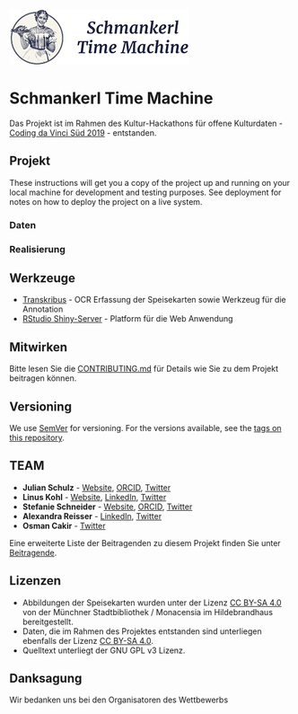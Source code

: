![Schmankerl Time Machine Logo](Dokumentation/Bilder/logo.png)

# Schmankerl Time Machine
Das Projekt ist im Rahmen des Kultur-Hackathons  für offene Kulturdaten - [Coding da Vinci Süd 2019](https://codingdavinci.de/events/sued/) - entstanden. 

## Projekt

These instructions will get you a copy of the project up and running on your local machine for development and testing purposes. See deployment for notes on how to deploy the project on a live system.

### Daten


### Realisierung



## Werkzeuge

* [Transkribus](https://transkribus.eu/Transkribus/) - OCR Erfassung der Speisekarten sowie Werkzeug für die Annotation
* [RStudio Shiny-Server](https://www.rstudio.com/products/shiny/shiny-server) - Platform für die Web Anwendung

## Mitwirken

Bitte lesen Sie die [CONTRIBUTING.md](XXX) für Details wie Sie zu dem Projekt beitragen können. 

## Versioning

We use [SemVer](http://semver.org/) for versioning. For the versions available, see the [tags on this repository](https://github.com/your/project/tags). 

## TEAM
* **Julian Schulz** - [Website](https://www.hgw.geschichte.uni-muenchen.de/personen/mitarbeiter/schulz), [ORCID](https://orcid.org/0000-0003-4374-2680), [Twitter](https://twitter.com/SchJulzian)
* **Linus Kohl** - [Website](https://munichresearch.com), [LinkedIn](https://www.linkedin.com/in/linuskohl), [Twitter](https://twitter.com/LinusKohl)
* **Stefanie Schneider** - [Website](https://www.kunstgeschichte.uni-muenchen.de/personen/wiss_ma/schneider/index.html), [ORCID](https://orcid.org/0000-0003-4915-6949), [Twitter](https://twitter.com/_stschneider)
* **Alexandra Reisser** - [LinkedIn](https://www.linkedin.com/in/alexandra-rei%C3%9Fer-379aa7180/), [Twitter](https://twitter.com/alexreisser)
* **Osman Cakir** - [Twitter](https://twitter.com/osmancakirio)

Eine erweiterte Liste der Beitragenden zu diesem Projekt finden Sie unter [Beitragende](XX).

## Lizenzen
* Abbildungen der Speisekarten wurden unter der Lizenz [CC BY-SA 4.0](https://creativecommons.org/licenses/by-sa/4.0) von der Münchner Stadtbibliothek / Monacensia im Hildebrandhaus bereitgestellt.
* Daten, die im Rahmen des Projektes entstanden sind unterliegen ebenfalls der Lizenz [CC BY-SA 4.0](https://creativecommons.org/licenses/by-sa/4.0).
* Quelltext unterliegt der GNU GPL v3 Lizenz.

## Danksagung
Wir bedanken uns bei den Organisatoren des Wettbewerbs 

